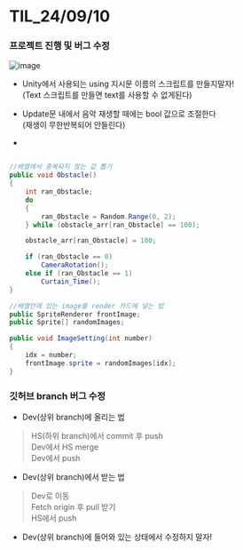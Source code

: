 # TIL_24/09/10

### 프로젝트 진행 및 버그 수정

![image](https://github.com/user-attachments/assets/da750ae8-3cf5-4d21-928e-380f8adc30b3)

- Unity에서 사용되는 using 지시문 이름의 스크립트를 만들지말자! <br> (Text 스크립트를 만들면 text를 사용할 수 없게된다)

- Update문 내에서 음악 재생할 때에는 bool 값으로 조절한다 <br> (재생이 무한반복되어 안들린다)

- 
```c#

//배열에서 중복되지 않는 값 뽑기
public void Obstacle()
{
    int ran_Obstacle;
    do
    {
        ran_Obstacle = Random.Range(0, 2);
    } while (obstacle_arr[ran_Obstacle] == 100);

    obstacle_arr[ran_Obstacle] = 100;

    if (ran_Obstacle == 0)
        CameraRotation();
    else if (ran_Obstacle == 1)
        Curtain_Time();
}

//배열안에 있는 image를 render 카드에 넣는 법
public SpriteRenderer frontImage;
public Sprite[] randomImages;

public void ImageSetting(int number)
{
    idx = number;
    frontImage.sprite = randomImages[idx];
}

```

### 깃허브 branch 버그 수정

- Dev(상위 branch)에 올리는 법
> HS(하위 branch)에서 commit 후 push <br>
> Dev에서 HS merge <br>
> Dev에서 push <br>

- Dev(상위 branch)에서 받는 법
> Dev로 이동 <br>
> Fetch origin 후 pull 받기 <br>
> HS에서 push

- Dev(상위 branch)에 들어와 있는 상태에서 수정하지 말자!
